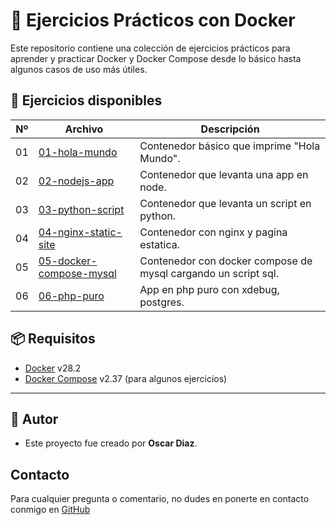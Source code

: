 # 🐳 Ejercicios Prácticos con Docker

Este repositorio contiene una colección de ejercicios prácticos para aprender y practicar Docker y Docker Compose desde lo básico hasta algunos casos de uso más útiles.

## 📂 Ejercicios disponibles

| Nº | Archivo | Descripción |
|----|---------|-------------|
| 01 | [01-hola-mundo](./01-hola-mundo/) | Contenedor básico que imprime "Hola Mundo".
| 02 | [02-nodejs-app](./02-nodejs-app/) | Contenedor que levanta una app en node.
| 03 | [03-python-script](./03-python-script/) | Contenedor que levanta un script en python.
| 04 | [04-nginx-static-site](./04-nginx-static-site/) | Contenedor con nginx y pagina estatica.
| 05 | [05-docker-compose-mysql](./05-docker-compose-mysql/) | Contenedor con docker compose de mysql cargando un script sql.
| 06 | [06-php-puro](./06-php-puro/) | App en php puro con xdebug, postgres.



## 📦 Requisitos

- [Docker](https://www.docker.com/) v28.2
- [Docker Compose](https://docs.docker.com/compose/install/) v2.37 (para algunos ejercicios)

---

## 🙌 Autor

- Este proyecto fue creado por **Oscar Diaz**.

## Contacto

Para cualquier pregunta o comentario, no dudes en ponerte en contacto conmigo en [GitHub](https://github.com/oscarock17)